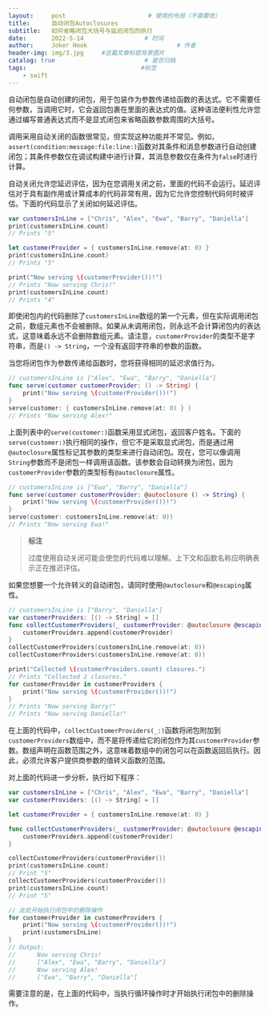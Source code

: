 ```yaml
---
layout:     post                       # 使用的布局（不需要改）
title:      自动闭包Autoclosures
subtitle:   如何省略闭包大括号与延迟闭包的执行
date:       2022-5-14                 # 时间
author:     Joker Hook                         # 作者
header-img: img/3.jpg     #这篇文章标题背景图片
catalog: true                         # 是否归档
tags:                                #标签
    - swift
---
```


自动闭包是自动创建的闭包，用于包装作为参数传递给函数的表达式。它不需要任何参数，当调用它时，它会返回包裹在里面的表达式的值。这种语法便利性允许您通过编写普通表达式而不是显式闭包来省略函数参数周围的大括号。

调用采用自动关闭的函数很常见，但实现这种功能并不常见。例如，`assert(condition:message:file:line:)`函数对其条件和消息参数进行自动创建闭包；其条件参数仅在调试构建中进行计算，其消息参数仅在条件为`false`时进行计算。

自动关闭允许您延迟评估，因为在您调用关闭之前，里面的代码不会运行。延迟评估对于具有副作用或计算成本的代码非常有用，因为它允许您控制代码何时被评估。下面的代码显示了关闭如何延迟评估。
```swift
var customersInLine = ["Chris", "Alex", "Ewa", "Barry", "Daniella"]
print(customersInLine.count)
// Prints "5"

let customerProvider = { customersInLine.remove(at: 0) }
print(customersInLine.count)
// Prints "5"

print("Now serving \(customerProvider())!")
// Prints "Now serving Chris!"
print(customersInLine.count)
// Prints "4"
```

即使闭包内的代码删除了`customersInLine`数组的第一个元素，但在实际调用闭包之前，数组元素也不会被删除。如果从未调用闭包，则永远不会计算闭包内的表达式，这意味着永远不会删除数组元素。请注意，`customerProvider`的类型不是字符串，而是`() -> String`，一个没有返回字符串的参数的函数。

当您将闭包作为参数传递给函数时，您将获得相同的延迟求值行为。
```swift
// customersInLine is ["Alex", "Ewa", "Barry", "Daniella"]
func serve(customer customerProvider: () -> String) {
    print("Now serving \(customerProvider())!")
}
serve(customer: { customersInLine.remove(at: 0) } )
// Prints "Now serving Alex!"
```

上面列表中的`serve(customer:)`函数采用显式闭包，返回客户姓名。下面的`serve(customer:)`执行相同的操作，但它不是采取显式闭包，而是通过用`@autoclosure`属性标记其参数的类型来进行自动闭包。现在，您可以像调用`String`参数而不是闭包一样调用该函数。该参数会自动转换为闭包，因为`customerProvider`参数的类型标有`@autoclosure`属性。
```swift
// customersInLine is ["Ewa", "Barry", "Daniella"]
func serve(customer customerProvider: @autoclosure () -> String) {
    print("Now serving \(customerProvider())!")
}
serve(customer: customersInLine.remove(at: 0))
// Prints "Now serving Ewa!"
```
> **标注**
>
> 过度使用自动关闭可能会使您的代码难以理解。上下文和函数名称应明确表示正在推迟评估。

如果您想要一个允许转义的自动闭包，请同时使用`@autoclosure`和`@escaping`属性。
```swift
// customersInLine is ["Barry", "Daniella"]
var customerProviders: [() -> String] = []
func collectCustomerProviders(_ customerProvider: @autoclosure @escaping () -> String) {
    customerProviders.append(customerProvider)
}
collectCustomerProviders(customersInLine.remove(at: 0))
collectCustomerProviders(customersInLine.remove(at: 0))

print("Collected \(customerProviders.count) closures.")
// Prints "Collected 2 closures."
for customerProvider in customerProviders {
    print("Now serving \(customerProvider())!")
}
// Prints "Now serving Barry!"
// Prints "Now serving Daniella!"
```

在上面的代码中，`collectCustomerProviders(_:)`函数将闭包附加到`customerProviders`数组中，而不是将传递给它的闭包作为其`customerProvider`参数。数组声明在函数范围之外，这意味着数组中的闭包可以在函数返回后执行。因此，必须允许客户提供商参数的值转义函数的范围。

对上面的代码进一步分析，执行如下程序：
```swift
var customersInLine = ["Chris", "Alex", "Ewa", "Barry", "Daniella"]
var customerProviders: [() -> String] = []

let customerProvider = { customersInLine.remove(at: 0) }

func collectCustomerProviders(_ customerProvider: @autoclosure @escaping () -> String) {
    customerProviders.append(customerProvider)
}

collectCustomerProviders(customerProvider())
print(customersInLine.count)
// Print "5"
collectCustomerProviders(customerProvider())
print(customersInLine.count)
// Print "5"

// 此处开始执行闭包中的删除操作
for customerProvider in customerProviders {
    print("Now serving \(customerProvider())!")
    print(customersInLine)
}
// Output:
//      Now serving Chris!
//      ["Alex", "Ewa", "Barry", "Daniella"]
//      Now serving Alex!
//      ["Ewa", "Barry", "Daniella"]
```

需要注意的是，在上面的代码中，当执行循环操作时才开始执行闭包中的删除操作。

